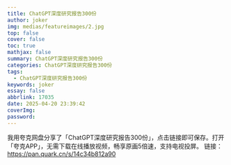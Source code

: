 ```yaml
---
title: ChatGPT深度研究报告300份
author: joker
img: medias/featureimages/2.jpg
top: false
cover: false
toc: true
mathjax: false
summary: ChatGPT深度研究报告300份
categories: ChatGPT深度研究报告300份
tags:
  - ChatGPT深度研究报告300份
keywords: joker
essay: false
abbrlink: 17035
date: 2025-04-20 23:39:42
coverImg:
password:
---
```


我用夸克网盘分享了「ChatGPT深度研究报告300份」，点击链接即可保存。打开「夸克APP」，无需下载在线播放视频，畅享原画5倍速，支持电视投屏。
链接：https://pan.quark.cn/s/14c34b812a90
